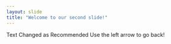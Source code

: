 ```yaml
---
layout: slide
title: "Welcome to our second slide!"
---
```

Text Changed as Recommended
Use the left arrow to go back!
